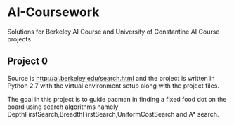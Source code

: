 # AI-Coursework
Solutions for Berkeley AI Course and University of Constantine AI Course projects

## Project 0 

Source is http://ai.berkeley.edu/search.html and the project is written in Python 2.7 with the 
virtual environment setup along with the project files.

The goal in this project is to guide pacman in finding a fixed food dot on the board 
using search algorithms namely DepthFirstSearch,BreadthFirstSearch,UniformCostSearch 
and A* search.
